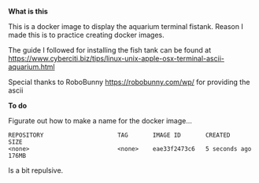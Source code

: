 **What is this**

This is a docker image to display the aquarium terminal fistank.  Reason I made this is to practice creating docker images. 

The guide I followed for installing the fish tank can be found at https://www.cyberciti.biz/tips/linux-unix-apple-osx-terminal-ascii-aquarium.html

Special thanks to RoboBunny https://robobunny.com/wp/ for providing the ascii 

**To do**

Figurate out how to make a name for the docker image... 

    REPOSITORY                     TAG       IMAGE ID       CREATED         SIZE
    <none>                         <none>    eae33f2473c6   5 seconds ago   176MB

Is a bit repulsive.